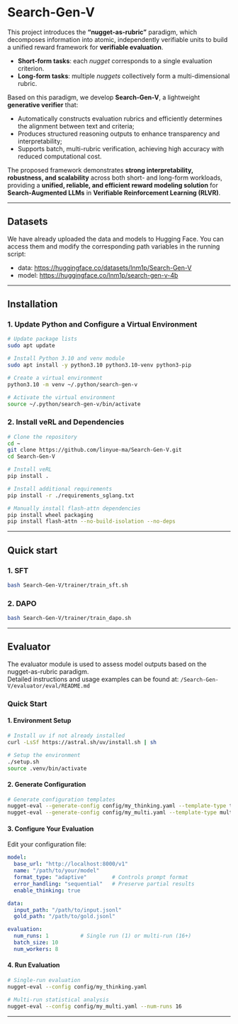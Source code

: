 # Search-Gen-V

This project introduces the **“nugget-as-rubric”** paradigm, which decomposes information into atomic, independently verifiable units to build a unified reward framework for **verifiable evaluation**.

- **Short-form tasks**: each *nugget* corresponds to a single evaluation criterion.  
- **Long-form tasks**: multiple *nuggets* collectively form a multi-dimensional rubric.

Based on this paradigm, we develop **Search-Gen-V**, a lightweight **generative verifier** that:

- Automatically constructs evaluation rubrics and efficiently determines the alignment between text and criteria;  
- Produces structured reasoning outputs to enhance transparency and interpretability;  
- Supports batch, multi-rubric verification, achieving high accuracy with reduced computational cost.

The proposed framework demonstrates **strong interpretability, robustness, and scalability** across both short- and long-form workloads, providing a **unified, reliable, and efficient reward modeling solution** for **Search-Augmented LLMs** in **Verifiable Reinforcement Learning (RLVR)**.

---

## Datasets

We have already uploaded the data and models to Hugging Face. You can access them and modify the corresponding path variables in the running script:
- data: https://huggingface.co/datasets/lnm1p/Search-Gen-V
- model: https://huggingface.co/lnm1p/search-gen-v-4b

---

## Installation

### 1. Update Python and Configure a Virtual Environment

```bash
# Update package lists
sudo apt update

# Install Python 3.10 and venv module
sudo apt install -y python3.10 python3.10-venv python3-pip

# Create a virtual environment
python3.10 -m venv ~/.python/search-gen-v

# Activate the virtual environment
source ~/.python/search-gen-v/bin/activate
```

### 2. Install veRL and Dependencies

```bash
# Clone the repository
cd ~
git clone https://github.com/linyue-ma/Search-Gen-V.git
cd Search-Gen-V

# Install veRL
pip install .

# Install additional requirements
pip install -r ./requirements_sglang.txt

# Manually install flash-attn dependencies
pip install wheel packaging
pip install flash-attn --no-build-isolation --no-deps
```
---

## Quick start

### 1. SFT
```bash
bash Search-Gen-V/trainer/train_sft.sh
```

### 2. DAPO
```bash
bash Search-Gen-V/trainer/train_dapo.sh
```
---

## Evaluator

The evaluator module is used to assess model outputs based on the nugget-as-rubric paradigm.  
Detailed instructions and usage examples can be found at: `/Search-Gen-V/evaluator/eval/README.md`
###  Quick Start

#### 1. Environment Setup
```bash
# Install uv if not already installed
curl -LsSf https://astral.sh/uv/install.sh | sh

# Setup the environment
./setup.sh
source .venv/bin/activate
```

#### 2. Generate Configuration
```bash
# Generate configuration templates
nugget-eval --generate-config config/my_thinking.yaml --template-type thinking
nugget-eval --generate-config config/my_multi.yaml --template-type multi_run
```

#### 3. Configure Your Evaluation
Edit your configuration file:
```yaml
model:
  base_url: "http://localhost:8000/v1"
  name: "/path/to/your/model"
  format_type: "adaptive"        # Controls prompt format
  error_handling: "sequential"   # Preserve partial results
  enable_thinking: true

data:
  input_path: "/path/to/input.jsonl"
  gold_path: "/path/to/gold.jsonl"

evaluation:
  num_runs: 1          # Single run (1) or multi-run (16+)
  batch_size: 10
  num_workers: 8
```

#### 4. Run Evaluation
```bash
# Single-run evaluation
nugget-eval --config config/my_thinking.yaml

# Multi-run statistical analysis  
nugget-eval --config config/my_multi.yaml --num-runs 16
```
---

